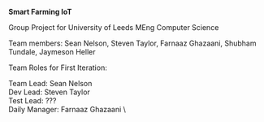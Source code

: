 **Smart Farming IoT**

Group Project for University of Leeds MEng Computer Science

Team members:
Sean Nelson, Steven Taylor, Farnaaz Ghazaani, Shubham Tundale, Jaymeson Heller


Team Roles for First Iteration:

Team Lead: Sean Nelson \
Dev Lead: Steven Taylor \
Test Lead: ??? \
Daily Manager: Farnaaz Ghazaani \
